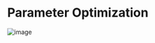 # Parameter Optimization
![image](https://github.com/AayushiPuri/Face-Mask-Detection/assets/135824590/06ffd8b9-a61f-44f5-9572-16940932f2e8)
